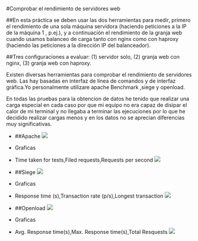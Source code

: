 #Comprobar el rendimiento de servidores web

##En esta práctica se deben usar las dos herramientas para medir, primero el rendimiento de una sola máquina servidora (haciendo peticiones a la IP de la máquina 1 , p.ej.), y a continuación el rendimiento de la granja web cuando usamos balanceo de carga tanto con nginx como con haproxy (haciendo las peticiones a la dirección IP del balanceador). 

##Tres configuraciones a evaluar: (1) servidor solo, (2) granja web con nginx, (3) granja web con haproxy.

Existen diversas herramientas para comprobar el rendimiento de servidores web. Las hay basadas en interfaz de línea de comandos y de interfaz gráfica.Yo personalmente utilizare apache Benchmark ,siege y openload.

En todas las pruebas para la obtencion de datos he tenido que realizar una carga especial en cada caso por que mi equipo no era capaz de disipar el calor de mi terminal y no llegaba a terminar las ejecuciones por lo que he decidido realizar cargas menos y en los datos no se aprecian diferencias muy significativas.

- ##Apache
![](http://i.imgur.com/6IsC9dn.png)

- Graficas
- Time taken for tests,Filed requests,Requests per second
![](http://i.imgur.com/qRLfLAa.png)

- ##Siege
![](http://i.imgur.com/vYzOkls.png)

- Graficas
- Response time (s),Transaction rate (p/s),Longest transaction
![](http://i.imgur.com/jwbH2vz.png)

- ##Openload
![](http://i.imgur.com/RdDvaI1.png)

- Graficas
- Avg. Response time(s),Max. Response time(s),Total Resquests
![](http://i.imgur.com/z6g3QKg.png)
